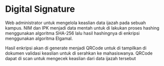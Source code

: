 # Digital Signature
Web administrator untuk mengelola keaslian data ijazah pada sebuah kampus. NIM dan IPK menjadi data mentah untuk di lakukan proses hashing menggunakan algoritma SHA-256 lalu hasil hashingnya di enkripsi menggunakan algoritma Elgamal. 

Hasil enkripsi akan di generate menjadi QRCode untuk di tampilkan di dokumen validasi keaslian untuk di serahkan ke mahasiswanya. 
QRCode dapat di scan untuk mengecek keaslian dari data ijazah tersebut
